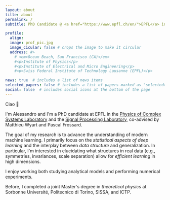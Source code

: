 ```yaml
---
layout: about
title: about
permalink: /
subtitle: PhD Candidate @ <a href="https://www.epfl.ch/en/">EPFL</a> in Statistical Physics and Deep Learning Theory

profile:
  align:
  image: prof_pic.jpg
  image_cicular: false # crops the image to make it circular
  address: #>
    # <em>Ocean Beach, San Francisco (CA)</em>
    #<p>Institute of Physics</p>
    #<p>Institute of Electrical and Micro Engineering</p>
    #<p>Swiss Federal Institute of Technology Lausanne (EPFL)</p>

news: true  # includes a list of news items
selected_papers: false # includes a list of papers marked as "selected={true}"
social: false  # includes social icons at the bottom of the page
---
```


Ciao 👋

I'm Alessandro and I'm a PhD candidate at EPFL in the [Physics of Complex Systems Laboratory](https://www.epfl.ch/labs/pcsl/) and the [Signal Processing Laboratory](https://www.epfl.ch/labs/lts4/), co-advised by Matthieu Wyart and Pascal Frossard.

The goal of my research is to advance the understanding of modern machine learning. I primarily focus on the *statistical aspects of deep learning* and the interplay between *data structure* and generalization. In particular, I'm interested in elucidating what structures in real data (e.g., symmetries, invariances, scale separation) allow for *efficient learning* in high dimensions.

I enjoy working both studying analytical models and performing numerical experiments.

Before, I completed a joint Master's degree in *theoretical physics* at Sorbonne Université, Politecnico di Torino, SISSA, and ICTP.

